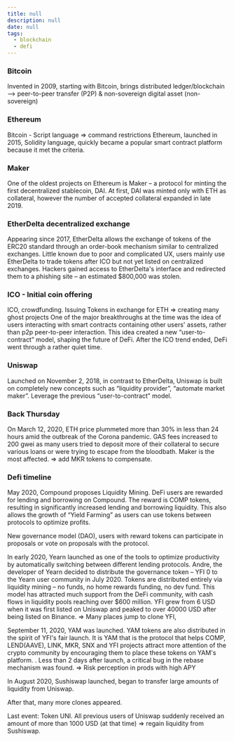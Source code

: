 ```yaml
---
title: null
description: null
date: null
tags:
  - blockchain
  - defi
---
```


### Bitcoin

Invented in 2009, starting with Bitcoin, brings distributed ledger/blockchain --> peer-to-peer transfer (P2P) & non-sovereign digital asset (non-sovereign)

### Ethereum

Bitcoin - Script language => command restrictions Ethereum, launched in 2015, Solidity language, quickly became a popular smart contract platform because it met the criteria.

### Maker

One of the oldest projects on Ethereum is Maker – a protocol for minting the first decentralized stablecoin, DAI. At first, DAI was minted only with ETH as collateral, however the number of accepted collateral expanded in late 2019.

### EtherDelta decentralized exchange

Appearing since 2017, EtherDelta allows the exchange of tokens of the ERC20 standard through an order-book mechanism similar to centralized exchanges. Little known due to poor and complicated UX, users mainly use EtherDelta to trade tokens after ICO but not yet listed on centralized exchanges. Hackers gained access to EtherDelta's interface and redirected them to a phishing site – an estimated $800,000 was stolen.

### ICO - Initial coin offering

ICO, crowdfunding. Issuing Tokens in exchange for ETH => creating many ghost projects One of the major breakthroughs at the time was the idea of ​​users interacting with smart contracts containing other users' assets, rather than p2p peer-to-peer interaction. This idea created a new “user-to-contract” model, shaping the future of DeFi. After the ICO trend ended, DeFi went through a rather quiet time.

### Uniswap

Launched on November 2, 2018, in contrast to EtherDelta, Uniswap is built on completely new concepts such as “liquidity provider”, “automate market maker”. Leverage the previous “user-to-contract” model.

### Back Thursday

On March 12, 2020, ETH price plummeted more than 30% in less than 24 hours amid the outbreak of the Corona pandemic. GAS fees increased to 200 gwei as many users tried to deposit more of their collateral to secure various loans or were trying to escape from the bloodbath. Maker is the most affected. => add MKR tokens to compensate.

### Defi timeline

May 2020, Compound proposes Liquidity Mining. DeFi users are rewarded for lending and borrowing on Compound. The reward is COMP tokens, resulting in significantly increased lending and borrowing liquidity. This also allows the growth of “Yield Farming” as users can use tokens between protocols to optimize profits.

New governance model (DAO), users with reward tokens can participate in proposals or vote on proposals with the protocol.

In early 2020, Yearn launched as one of the tools to optimize productivity by automatically switching between different lending protocols. Andre, the developer of Yearn decided to distribute the governance token – YFI 0 to the Yearn user community in July 2020. Tokens are distributed entirely via liquidity mining – no funds, no home rewards funding, no dev fund. This model has attracted much support from the DeFi community, with cash flows in liquidity pools reaching over $600 million. YFI grew from 6 USD when it was first listed on Uniswap and peaked to over 40000 USD after being listed on Binance. => Many places jump to clone YFI,

September 11, 2020, YAM was launched. YAM tokens are also distributed in the spirit of YFI's fair launch. It is YAM that is the protocol that helps COMP, LEND(AAVE), LINK, MKR, SNX and YFI projects attract more attention of the crypto community by encouraging them to place these tokens on YAM's platform. . Less than 2 days after launch, a critical bug in the rebase mechanism was found. => Risk perception in prods with high APY

In August 2020, Sushiswap launched, began to transfer large amounts of liquidity from Uniswap.

After that, many more clones appeared.

Last event: Token UNI. All previous users of Uniswap suddenly received an amount of more than 1000 USD (at that time) => regain liquidity from Sushiswap.
